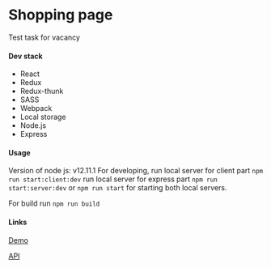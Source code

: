 # Shopping page
Test task for vacancy
#### Dev stack
- React
- Redux
- Redux-thunk
- SASS
- Webpack
- Local storage
- Node.js
- Express

#### Usage 
Version of node js: v12.11.1 
For developing, 
run local server for client part `npm run start:client:dev`
run local server for express part `npm run start:server:dev`
or `npm run start` for starting both local servers.

For build run `npm run build`
#### Links

[Demo](https://golveronika.github.io/shoping_page/ "Demo")

[API](https://arcane-basin-81076.herokuapp.com/getData "API")
